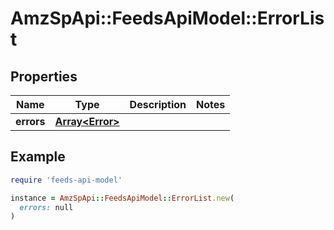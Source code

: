 # AmzSpApi::FeedsApiModel::ErrorList

## Properties

| Name | Type | Description | Notes |
| ---- | ---- | ----------- | ----- |
| **errors** | [**Array&lt;Error&gt;**](Error.md) |  |  |

## Example

```ruby
require 'feeds-api-model'

instance = AmzSpApi::FeedsApiModel::ErrorList.new(
  errors: null
)
```

